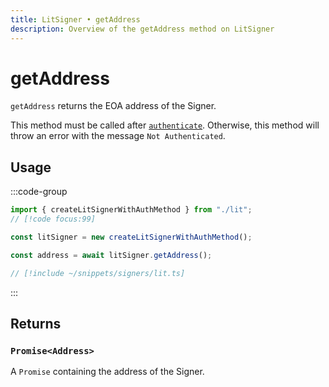 ```yaml
---
title: LitSigner • getAddress
description: Overview of the getAddress method on LitSigner
---
```



# getAddress

`getAddress` returns the EOA address of the Signer.

This method must be called after [`authenticate`](/packages/aa-signers/lit-protocol/authenticate). Otherwise, this method will throw an error with the message `Not Authenticated`.

## Usage

:::code-group

```ts [example.ts]
import { createLitSignerWithAuthMethod } from "./lit";
// [!code focus:99]

const litSigner = new createLitSignerWithAuthMethod();

const address = await litSigner.getAddress();
```

```ts [lit.ts]
// [!include ~/snippets/signers/lit.ts]
```

:::

## Returns

### `Promise<Address>`

A `Promise` containing the address of the Signer.
